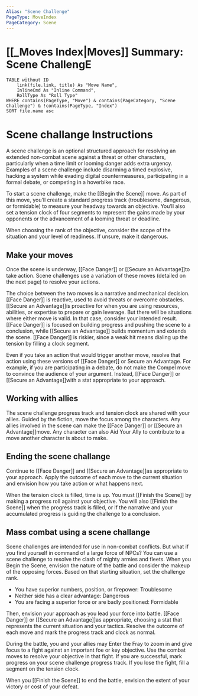 ```yaml
---
Alias: "Scene Challenge"
PageType: MoveIndex
PageCategory: Scene
---
```

# [[_Moves Index|Moves]] Summary: Scene ChallengE
```dataview
TABLE without ID
	link(file.link, title) As "Move Name",
	InlineCmd As "Inline Command",
	RollType As "Roll Type"
WHERE contains(PageType, "Move") & contains(PageCategory, "Scene Challenge") & !contains(PageType, "Index")
SORT file.name asc
```

# Scene challange Instructions

A scene challenge is an optional structured approach for resolving an extended non-combat scene against a threat or other characters, particularly when a time limit or looming danger adds extra urgency. Examples of a scene challenge include disarming a timed explosive, hacking a system while evading digital countermeasures, participating in a formal debate, or competing in a hoverbike race. 

To start a scene challenge, make the [[Begin the Scene]] move. As part of this move, you’ll create a standard progress track (troublesome, dangerous, or formidable) to measure your headway towards an objective. You’ll also set a tension clock of four segments to represent the gains made by your opponents or the advancement of a looming threat or deadline.

When choosing the rank of the objective, consider the scope of the situation and your level of readiness. If unsure, make it dangerous. 

## Make your moves
Once the scene is underway, [[Face Danger]] or [[Secure an Advantage]]to take action. Scene challenges use a variation of these moves (detailed on the next page) to resolve your actions. 

The choice between the two moves is a narrative and mechanical decision. [[Face Danger]] is reactive, used to avoid threats or overcome obstacles. [[Secure an Advantage]]is proactive for when you are using resources, abilities, or expertise to prepare or gain leverage. But there will be situations where either move is valid. In that case, consider your intended result. [[Face Danger]] is focused on building progress and pushing the scene to a conclusion, while [[Secure an Advantage]] builds momentum and extends the scene. [[Face Danger]] is riskier, since a weak hit means dialing up the tension by filling a clock segment.

Even if you take an action that would trigger another move, resolve that action using these versions of [[Face Danger]] or Secure an Advantage. For example, if you are participating in a debate, do not make the Compel move to convince the audience of your argument. Instead, [[Face Danger]] or [[Secure an Advantage]]with a stat appropriate to your approach.

## Working with allies
The scene challenge progress track and tension clock are shared with your allies. Guided by the fiction, move the focus among the characters. Any allies involved in the scene can make the [[Face Danger]] or [[Secure an Advantage]]move. Any character can also Aid Your Ally to contribute to a move another character is about to make.

## Ending the scene challange
Continue to [[Face Danger]] and [[Secure an Advantage]]as appropriate to your approach. Apply the outcome of each move to the current situation and envision how you take action or what happens next. 

When the tension clock is filled, time is up. You must [[Finish the Scene]] by making a progress roll against your objective. You will also [[Finish the Scene]] when the progress track is filled, or if the narrative and your accumulated progress is guiding the challenge to a conclusion.

## Mass combat using a scene challange
Scene challenges are intended for use in non-combat conflicts. But what if you find yourself in command of a large force of NPCs? You can use a scene challenge to resolve the clash of mighty armies and fleets. When you Begin the Scene, envision the nature of the battle and consider the makeup of the opposing forces. Based on that starting situation, set the challenge rank.

- You have superior numbers, position, or firepower: Troublesome 
- Neither side has a clear advantage: Dangerous 
- You are facing a superior force or are badly positioned: Formidable 

Then, envision your approach as you lead your force into battle. [[Face Danger]] or [[Secure an Advantage]]as appropriate, choosing a stat that represents the current situation and your tactics. Resolve the outcome of each move and mark the progress track and clock as normal.

During the battle, you and your allies may Enter the Fray to zoom in and give focus to a fight against an important foe or key objective. Use the combat moves to resolve your objective in that fight. If you are successful, mark progress on your scene challenge progress track. If you lose the fight, fill a segment on the tension clock. 

When you [[Finish the Scene]] to end the battle, envision the extent of your victory or cost of your defeat.